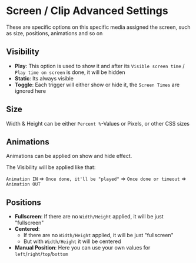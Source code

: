 # Screen / Clip Advanced Settings

These are specific options on this specific media assigned the screen, such as size, positions, animations and so on

## Visibility

- **Play**: This option is used to show it and after its `Visible screen time` / `Play time on screen` is done, it will be hidden
- **Static**: Its always visible
- **Toggle**: Each trigger will either show or hide it, the `Screen Times` are ignored here

## Size

Width & Height can be either `Percent %`-Values or Pixels, or other CSS sizes

## Animations

Animations can be applied on show and hide effect.

The Visibility will be applied like that:

`Animation IN` => `Once done, it'll be "played"` => `Once done or timeout` => `Animation OUT`

## Positions

- **Fullscreen**: If there are no `Width/Height` applied, it will be just "fullscreen"
- **Centered**: 
  - If there are no `Width/Height` applied, it will be just "fullscreen"
  - But with `Width/Height` it will be centered
- **Manual Position**: Here you can use your own values for `left`/`right`/`top`/`bottom`
